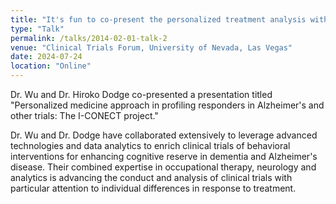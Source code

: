 ```yaml
---
title: "It's fun to co-present the personalized treatment analysis with Dr. Dodge at the Clinical Trials Forum"
type: "Talk"
permalink: /talks/2014-02-01-talk-2
venue: "Clinical Trials Forum, University of Nevada, Las Vegas"
date: 2024-07-24
location: "Online"
---
```


Dr. Wu and Dr. Hiroko Dodge co-presented a presentation titled "Personalized medicine approach in profiling responders in Alzheimer's and other trials: The I-CONECT project."

Dr. Wu and Dr. Dodge have collaborated extensively to leverage advanced technologies and data analytics to enrich clinical trials of behavioral interventions for enhancing cognitive reserve in dementia and Alzheimer's disease. Their combined expertise in occupational therapy, neurology and analytics is advancing the conduct and analysis of clinical trials with particular attention to individual differences in response to treatment.
